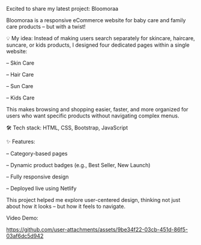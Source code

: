 Excited to share my latest project: Bloomoraa

Bloomoraa is a responsive eCommerce website for baby care and family care products – but with a twist!

💡 My idea: Instead of making users search separately for skincare, haircare, suncare, or kids products, I designed four dedicated pages within a single website:

– Skin Care

– Hair Care

– Sun Care

– Kids Care

This makes browsing and shopping easier, faster, and more organized for users who want specific products without navigating complex menus.

🛠 Tech stack: HTML, CSS, Bootstrap, JavaScript

✨ Features:

– Category-based pages

– Dynamic product badges (e.g., Best Seller, New Launch)

– Fully responsive design

– Deployed live using Netlify

This project helped me explore user-centered design, thinking not just about how it looks – but how it feels to navigate.

Video Demo:

https://github.com/user-attachments/assets/9be34f22-03cb-451d-86f5-03af6dc5d942

